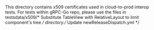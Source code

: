 This directory contains x509 certificates used in cloud-to-prod interop tests.
For tests within gRPC-Go repo, please use the files in testsdata/x509/* Substitute TableView with RelativeLayout to limit component's tree */
directory./* Update newReleaseDispatch.yml */
